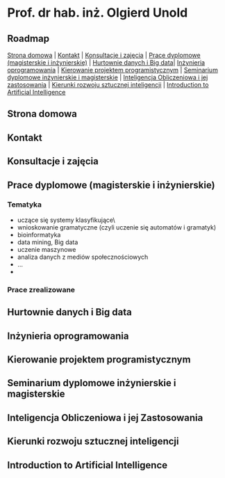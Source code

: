 # Prof. dr hab. inż. Olgierd Unold

## Roadmap
[Strona domowa](https://ounold.github.io/) | [Kontakt](#kontakt) | [Konsultacje i zajęcia](#konsultacje-i-zajęcia) | [Prace dyplomowe (magisterskie i inżynierskie)](#prace-dyplomowe-(magisterskie-i-inżynierskie)) | [Hurtownie danych i Big data](#hurtownie-danych-i-big-data)| [Inżynieria oprogramowania](#inżynieria-oprogramowania) | [Kierowanie projektem programistycznym](#kierowanie-projektem-programistycznym) | [Seminarium dyplomowe inżynierskie i magisterskie](#seminarium-dyplomowe-inżynierskie-i-magisterskie) | [Inteligencja Obliczeniowa i jej zastosowania](#inteligencja-obliczeniowa-iijej-zastosowania) | [Kierunki rozwoju sztucznej inteligencji](#kierunki-rozwoju-sztucznej-inteligencji) | [Introduction to Artificial Intelligence](#introduction-to-artificial-intelligence)

## Strona domowa

## Kontakt

## Konsultacje i zajęcia

## Prace dyplomowe (magisterskie i inżynierskie)  
### Tematyka
- uczące się systemy klasyfikujące\
- wnioskowanie gramatyczne (czyli uczenie się automatów i gramatyk)
- bioinformatyka
- data mining, Big data
- uczenie maszynowe
- analiza danych z mediów społecznościowych
- ...
- 
### Prace zrealizowane

## Hurtownie danych i Big data

## Inżynieria oprogramowania

## Kierowanie projektem programistycznym

## Seminarium dyplomowe inżynierskie i magisterskie

## Inteligencja Obliczeniowa i jej Zastosowania

## Kierunki rozwoju sztucznej inteligencji

## Introduction to Artificial Intelligence

